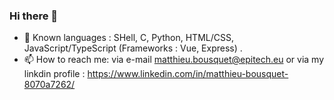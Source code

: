 ### Hi there 👋

- 🌱 Known languages : SHell, C, Python, HTML/CSS, JavaScript/TypeScript (Frameworks : Vue, Express) .
- 📫 How to reach me: via e-mail matthieu.bousquet@epitech.eu or via my linkdin profile : https://www.linkedin.com/in/matthieu-bousquet-8070a7262/
